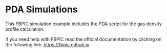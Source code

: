 # PDA Simulations

This FBPIC simulation example includes the PDA script for the gas density profile calculation. 

If you need help with FBPIC read the official documentation by clicking on the following link: https://fbpic.github.io
